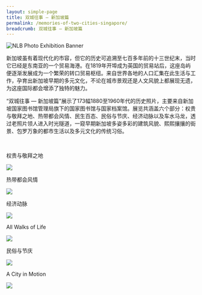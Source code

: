 ```yaml
---
layout: simple-page
title: 双城往事 — 新加坡篇
permalink: /memories-of-two-cities-singapore/
breadcrumb: 双城往事 — 新加坡篇
---
```

![NLB Photo Exhibition Banner](/images/nlb-photo-exhibition-page-banner.jpg)

新加坡虽有着现代化的市容，但它的历史可追溯至七百多年前的十三世纪末，当时它已经是东南亚的一个贸易海港。在1819年开埠成为英国的贸易站后，这座岛屿便逐渐发展成为一个繁荣的转口贸易枢纽。来自世界各地的人口汇集在此生活与工作，孕育出新加坡早期的多元文化，不论在城市景观还是人文风貌上都展现无遗，为这座国际都会增添了独特的魅力。

“双城往事 — 新加坡篇”展示了173幅1880至1960年代的历史照片，主要来自新加坡国家图书馆管理局旗下的国家图书馆与国家档案馆。展览共涵盖六个部分：权贵与敬拜之地、热带都会风情、民生百态、民俗与节庆、经济动脉以及车水马龙，透过老照片领人进入时光隧道，一窥早期新加坡多姿多彩的建筑风貌、熙熙攘攘的街景、包罗万象的都市生活以及多元文化的传统习俗。
<p>&nbsp;</p>


<div class="category-block-wrap">
  <p>权贵与敬拜之地</p>
  <img class="cover" src="/images/power-and-worship-button.jpg">
  <a class="cover" href="/memories-of-two-cities-singapore/places-of-power-and-worship/"></a>
</div>

<div class="category-block-wrap">
  <p>热带都会风情</p>
  <img class="cover" src="/images/tropical-metropolis-button.jpg">
  <a class="cover" href="/memories-of-two-cities-singapore/tropical-metropolis/"></a>
</div>

<div class="category-block-wrap">
  <p>经济动脉</p>
  <img class="cover" src="/images/centres-of-commerce-button.jpg">
  <a class="cover" href="/memories-of-two-cities-singapore/centres-of-commerce/"></a>
</div>

<div class="category-block-wrap">
  <p>All Walks of Life</p>
  <img class="cover" src="/images/all-walks-of-life-button.jpg">
  <a class="cover" href="/memories-of-two-cities-singapore/all-walks-of-life/"></a>
</div>

<div class="category-block-wrap">
  <p>民俗与节庆</p>
  <img class="cover" src="/images/colourful-customs-button.jpg">
  <a class="cover" href="/memories-of-two-cities-singapore/colourful-customs/"></a>
</div>

<div class="category-block-wrap">
  <p>A City in Motion</p>
  <img class="cover" src="/images/city-in-motion-button.jpg">
  <a class="cover" href="/memories-of-two-cities-singapore/a-city-in-motion/"></a>
</div>


<p>&nbsp;</p>


